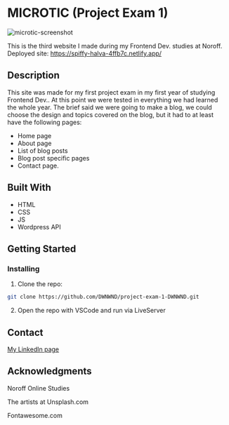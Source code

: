 #  MICROTIC (Project Exam 1)

![microtic-screenshot](https://github.com/DWNWND/project-exam-1-DWNWND/assets/126068161/4112018d-4f39-4b30-a4ce-9b1da6d3fb13)

This is the third website I made during my Frontend Dev. studies at Noroff. 
Deployed site: https://spiffy-halva-4ffb7c.netlify.app/


## Description

This site was made for my first project exam in my first year of studying Frontend Dev.. At this point we were tested in everything we had learned the whole year. The brief said we were going to make a blog, we could choose the design and topics covered on the blog, but it had to at least have the following pages:
-	Home page
-	About page
-	List of blog posts
-	Blog post specific pages
-	Contact page.

## Built With

- HTML
- CSS
- JS
- Wordpress API

## Getting Started

### Installing

1. Clone the repo:

```bash
git clone https://github.com/DWNWND/project-exam-1-DWNWND.git
```

2. Open the repo with VSCode and run via LiveServer


## Contact

[My LinkedIn page](https://www.linkedin.com/in/thea-oland-b38175139/)


## Acknowledgments

Noroff Online Studies

The artists at Unsplash.com

Fontawesome.com

